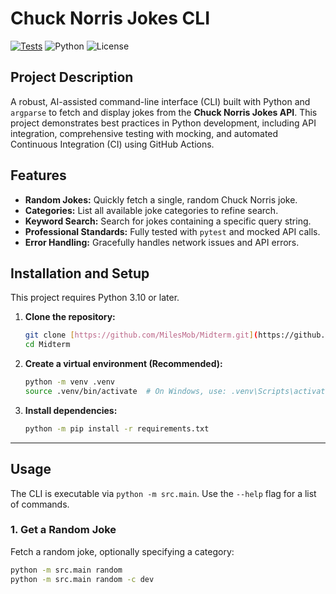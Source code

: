 # Chuck Norris Jokes CLI

[![Tests](https://github.com/MilesMob/Midterm/actions/workflows/tests.yml/badge.svg)](https://github.com/MilesMob/Midterm/actions/workflows/tests.yml)
![Python](https://img.shields.io/badge/python-3.10+-blue.svg)
![License](https://img.shields.io/badge/license-MIT-green.svg)

## Project Description

A robust, AI-assisted command-line interface (CLI) built with Python and `argparse` to fetch and display jokes from the **Chuck Norris Jokes API**. This project demonstrates best practices in Python development, including API integration, comprehensive testing with mocking, and automated Continuous Integration (CI) using GitHub Actions.

## Features

* **Random Jokes:** Quickly fetch a single, random Chuck Norris joke.
* **Categories:** List all available joke categories to refine search.
* **Keyword Search:** Search for jokes containing a specific query string.
* **Professional Standards:** Fully tested with `pytest` and mocked API calls.
* **Error Handling:** Gracefully handles network issues and API errors.

## Installation and Setup

This project requires Python 3.10 or later.

1.  **Clone the repository:**
    ```bash
    git clone [https://github.com/MilesMob/Midterm.git](https://github.com/MilesMob/Midterm.git)
    cd Midterm
    ```

2.  **Create a virtual environment (Recommended):**
    ```bash
    python -m venv .venv
    source .venv/bin/activate  # On Windows, use: .venv\Scripts\activate
    ```

3.  **Install dependencies:**
    ```bash
    python -m pip install -r requirements.txt
    ```

***

## Usage

The CLI is executable via `python -m src.main`. Use the `--help` flag for a list of commands.

### 1. Get a Random Joke

Fetch a random joke, optionally specifying a category:
```bash
python -m src.main random
python -m src.main random -c dev

